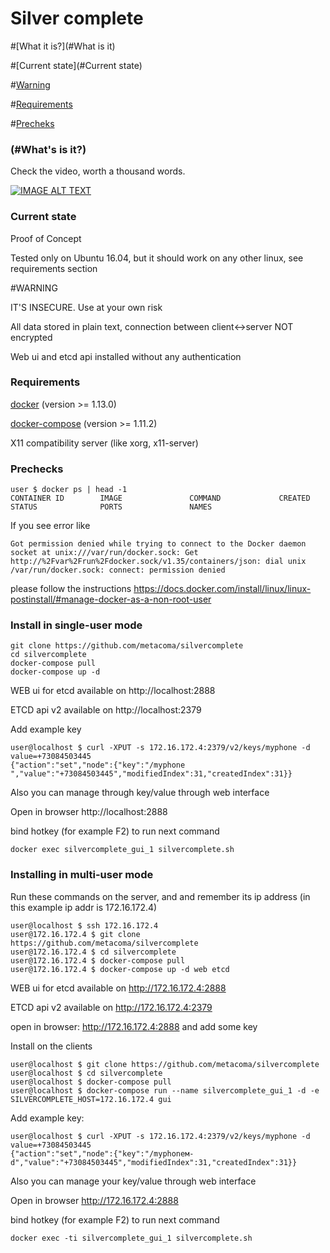 # Silver complete

#[What it is?](#What is it)

#[Current state](#Current state)

#[Warning](#warning)

#[Requirements](#Requirements)

#[Precheks](#Precheks)

### (#What's is it?)

  Check the video, worth a thousand words.

  [![IMAGE ALT TEXT](http://img.youtube.com/vi/ca7T0bXptU8/0.jpg)](http://www.youtube.com/watch?v=ca7T0bXptU8 "Silvercomplete demo")

### Current state

  Proof of Concept

  Tested only on Ubuntu 16.04, but it should work on any other linux, see requirements section


#WARNING

  IT'S INSECURE. Use at your own risk

  All data stored in plain text, connection between client<->server NOT encrypted

  Web ui and etcd api installed without any authentication



### Requirements
  [docker](https://docs.docker.com/install/) (version >= 1.13.0)

  [docker-compose](https://docs.docker.com/compose/install/#install-compose) (version >= 1.11.2)

  X11 compatibility server (like xorg, x11-server)

### Prechecks
```
user $ docker ps | head -1
CONTAINER ID        IMAGE               COMMAND             CREATED             STATUS              PORTS               NAMES
```
If you see error like
```
Got permission denied while trying to connect to the Docker daemon socket at unix:///var/run/docker.sock: Get http://%2Fvar%2Frun%2Fdocker.sock/v1.35/containers/json: dial unix /var/run/docker.sock: connect: permission denied
```

please follow the instructions https://docs.docker.com/install/linux/linux-postinstall/#manage-docker-as-a-non-root-user


### Install in single-user mode

```
git clone https://github.com/metacoma/silvercomplete
cd silvercomplete
docker-compose pull
docker-compose up -d
```

WEB ui for etcd available on http://localhost:2888

ETCD api v2 available on http://localhost:2379


Add example key
```
user@localhost $ curl -XPUT -s 172.16.172.4:2379/v2/keys/myphone -d value=+73084503445
{"action":"set","node":{"key":"/myphone ","value":"+73084503445","modifiedIndex":31,"createdIndex":31}}
```

Also you can manage through key/value through web interface

Open in browser http://localhost:2888


bind hotkey (for example F2) to run next command

```docker exec silvercomplete_gui_1 silvercomplete.sh```

### Installing in multi-user mode
Run these commands on the server, and and remember its ip address (in this example ip addr is 172.16.172.4)
```
user@localhost $ ssh 172.16.172.4
user@172.16.172.4 $ git clone https://github.com/metacoma/silvercomplete
user@172.16.172.4 $ cd silvercomplete
user@172.16.172.4 $ docker-compose pull
user@172.16.172.4 $ docker-compose up -d web etcd
```

WEB ui for etcd available on http://172.16.172.4:2888

ETCD api v2 available on http://172.16.172.4:2379

open in browser: http://172.16.172.4:2888 and add some key

Install on the clients

```
user@localhost $ git clone https://github.com/metacoma/silvercomplete
user@localhost $ cd silvercomplete
user@localhost $ docker-compose pull
user@localhost $ docker-compose run --name silvercomplete_gui_1 -d -e SILVERCOMPLETE_HOST=172.16.172.4 gui
```

Add example key:
```
user@localhost $ curl -XPUT -s 172.16.172.4:2379/v2/keys/myphone -d value=+73084503445
{"action":"set","node":{"key":"/myphoneм-d","value":"+73084503445","modifiedIndex":31,"createdIndex":31}}
```

Also you can manage your key/value through web interface

Open in browser http://172.16.172.4:2888

bind hotkey (for example F2) to run next command

```docker exec -ti silvercomplete_gui_1 silvercomplete.sh```
